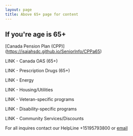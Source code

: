 ```yaml
---
layout: page
title: Above 65+ page for content
---
```


## If you're age is 65+

[Canada Pension Plan (CPP)] (https://isaiahsdc.github.io/SeniorInfo/CPPa65)

LINK - Canada OAS (65+)

LINK - Prescription Drugs (65+)

LINK - Energy

LINK - Housing/Utilities

LINK - Veteran-specific programs

LINK - Disability-specific programs

LINK - Community Services/Discounts


For all inquires contact our HelpLine +15195793800 or [email](mailto:info@waterlooregion.org)
